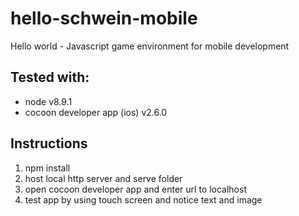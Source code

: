 # hello-schwein-mobile
Hello world - Javascript game environment for mobile development

## Tested with:
+ node v8.9.1
+ cocoon developer app (ios) v2.6.0

## Instructions
1. npm install
2. host local http server and serve folder
3. open cocoon developer app and enter url to localhost
4. test app by using touch screen and notice text and image
